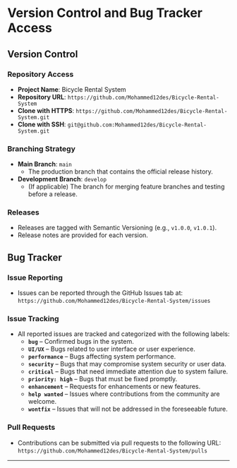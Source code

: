 # Version Control and Bug Tracker Access

## Version Control

### Repository Access
- **Project Name**: Bicycle Rental System
- **Repository URL**: `https://github.com/Mohammed12des/Bicycle-Rental-System`
- **Clone with HTTPS**: `https://github.com/Mohammed12des/Bicycle-Rental-System.git`
- **Clone with SSH**: `git@github.com:Mohammed12des/Bicycle-Rental-System.git`

### Branching Strategy
- **Main Branch**: `main`
  - The production branch that contains the official release history.
- **Development Branch**: `develop`
  - (If applicable) The branch for merging feature branches and testing before a release.

### Releases
- Releases are tagged with Semantic Versioning (e.g., `v1.0.0`, `v1.0.1`).
- Release notes are provided for each version.

## Bug Tracker

### Issue Reporting
- Issues can be reported through the GitHub Issues tab at:
  `https://github.com/Mohammed12des/Bicycle-Rental-System/issues`

### Issue Tracking
- All reported issues are tracked and categorized with the following labels:
  - **`bug`** – Confirmed bugs in the system.
  - **`UI/UX`** – Bugs related to user interface or user experience.
  - **`performance`** – Bugs affecting system performance.
  - **`security`** – Bugs that may compromise system security or user data.
  - **`critical`** – Bugs that need immediate attention due to system failure.
  - **`priority: high`** – Bugs that must be fixed promptly.
  - **`enhancement`** – Requests for enhancements or new features.
  - **`help wanted`** – Issues where contributions from the community are welcome.
  - **`wontfix`** – Issues that will not be addressed in the foreseeable future.

### Pull Requests
- Contributions can be submitted via pull requests to the following URL:
  `https://github.com/Mohammed12des/Bicycle-Rental-System/pulls`

---


